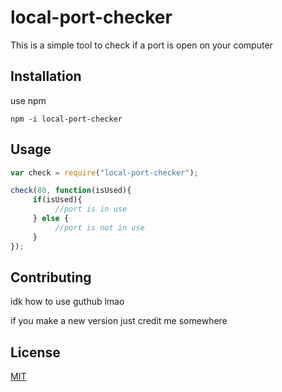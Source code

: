 # local-port-checker

This is a simple tool to check if a port is open on your computer

## Installation

use npm

```npm
npm -i local-port-checker
```

## Usage

```js
var check = require("local-port-checker");

check(80, function(isUsed){
     if(isUsed){
          //port is in use
     } else {
          //port is not in use
     }
});
```

## Contributing
idk how to use guthub lmao

if you make a new version just credit me somewhere

## License
[MIT](https://choosealicense.com/licenses/mit/)
